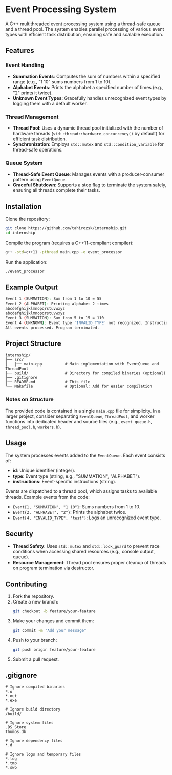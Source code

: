 # Event Processing System

A C++ multithreaded event processing system using a thread-safe queue and a thread pool. The system enables parallel processing of various event types with efficient task distribution, ensuring safe and scalable execution.

## Features

### Event Handling
- **Summation Events**: Computes the sum of numbers within a specified range (e.g., "1 10" sums numbers from 1 to 10).
- **Alphabet Events**: Prints the alphabet a specified number of times (e.g., "2" prints it twice).
- **Unknown Event Types**: Gracefully handles unrecognized event types by logging them with a default worker.

### Thread Management
- **Thread Pool**: Uses a dynamic thread pool initialized with the number of hardware threads (`std::thread::hardware_concurrency()` by default) for efficient task distribution.
- **Synchronization**: Employs `std::mutex` and `std::condition_variable` for thread-safe operations.

### Queue System
- **Thread-Safe Event Queue**: Manages events with a producer-consumer pattern using `EventQueue`.
- **Graceful Shutdown**: Supports a stop flag to terminate the system safely, ensuring all threads complete their tasks.

## Installation

Clone the repository:
```sh
git clone https://github.com/tahirozsk/internship.git
cd internship
```

Compile the program (requires a C++11-compliant compiler):
```sh
g++ -std=c++11 -pthread main.cpp -o event_processor
```

Run the application:
```sh
./event_processor
```

## Example Output
```sh
Event 1 (SUMMATION): Sum from 1 to 10 = 55
Event 2 (ALPHABET): Printing alphabet 2 times
abcdefghijklmnopqrstuvwxyz
abcdefghijklmnopqrstuvwxyz
Event 3 (SUMMATION): Sum from 5 to 15 = 110
Event 4 (UNKNOWN): Event type 'INVALID_TYPE' not recognized. Instructions: test
All events processed. Program terminated.
```

## Project Structure
```
internship/
├── src/
│   ├── main.cpp          # Main implementation with EventQueue and ThreadPool
├── build/                # Directory for compiled binaries (optional)
├── .gitignore
├── README.md             # This file
└── Makefile              # Optional: Add for easier compilation
```

### Notes on Structure
The provided code is contained in a single `main.cpp` file for simplicity. In a larger project, consider separating `EventQueue`, `ThreadPool`, and worker functions into dedicated header and source files (e.g., `event_queue.h`, `thread_pool.h`, `workers.h`).

## Usage
The system processes events added to the `EventQueue`. Each event consists of:
- **id**: Unique identifier (integer).
- **type**: Event type (string, e.g., "SUMMATION", "ALPHABET").
- **instructions**: Event-specific instructions (string).

Events are dispatched to a thread pool, which assigns tasks to available threads. Example events from the code:
- `Event{1, "SUMMATION", "1 10"}`: Sums numbers from 1 to 10.
- `Event{2, "ALPHABET", "2"}`: Prints the alphabet twice.
- `Event{4, "INVALID_TYPE", "test"}`: Logs an unrecognized event type.

## Security
- **Thread Safety**: Uses `std::mutex` and `std::lock_guard` to prevent race conditions when accessing shared resources (e.g., console output, queue).
- **Resource Management**: Thread pool ensures proper cleanup of threads on program termination via destructor.

## Contributing
1. Fork the repository.
2. Create a new branch:
   ```sh
   git checkout -b feature/your-feature
   ```
3. Make your changes and commit them:
   ```sh
   git commit -m "Add your message"
   ```
4. Push to your branch:
   ```sh
   git push origin feature/your-feature
   ```
5. Submit a pull request.

## .gitignore
```
# Ignore compiled binaries
*.o
*.out
*.exe

# Ignore build directory
/build/

# Ignore system files
.DS_Store
Thumbs.db

# Ignore dependency files
*.d

# Ignore logs and temporary files
*.log
*.tmp
*.swp
```

